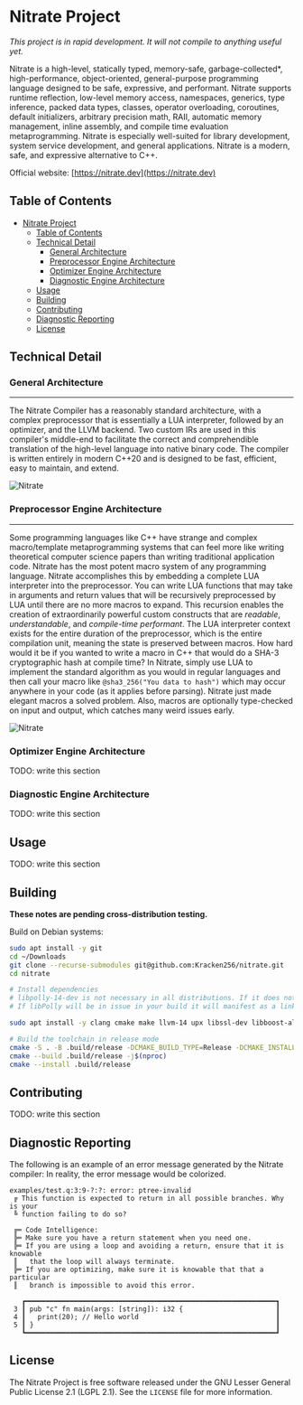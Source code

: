# Nitrate Project

*This project is in rapid development. It will not compile to anything useful yet.*

Nitrate is a high-level, statically typed, memory-safe, garbage-collected\*, high-performance, object-oriented, general-purpose programming language designed to be safe, expressive, and performant. Nitrate supports runtime reflection, low-level memory access, namespaces, generics, type inference, packed data types, classes, operator overloading, coroutines, default initializers, arbitrary precision math, RAII, automatic memory management, inline assembly, and compile time evaluation metaprogramming.
Nitrate is especially well-suited for library development, system service development, and general applications. Nitrate is a modern, safe, and expressive alternative to C++.

Official website: [https://nitrate.dev](https://nitrate.dev)

## Table of Contents

- [Nitrate Project](#nitrate-project)
  - [Table of Contents](#table-of-contents)
  - [Technical Detail](#technical-detail)
    - [General Architecture](#general-architecture)
    - [Preprocessor Engine Architecture](#preprocessor-engine-architecture)
    - [Optimizer Engine Architecture](#optimizer-engine-architecture)
    - [Diagnostic Engine Architecture](#diagnostic-engine-architecture)
  - [Usage](#usage)
  - [Building](#building)
  - [Contributing](#contributing)
  - [Diagnostic Reporting](#diagnostic-reporting)
  - [License](#license)

## Technical Detail

### General Architecture

---

The Nitrate Compiler has a reasonably standard architecture, with a complex preprocessor that is essentially a LUA interpreter, followed by an optimizer, and the LLVM backend. Two custom IRs are used in this compiler's middle-end to facilitate the correct and comprehendible translation of the high-level language into native binary code. The compiler is written entirely in modern C++20 and is designed to be fast, efficient, easy to maintain, and extend.

![Nitrate](https://github.com/user-attachments/assets/f814a347-fb0a-485c-bb7a-8d8a7706ee22)

### Preprocessor Engine Architecture

---

Some programming languages like C++ have strange and complex macro/template metaprogramming systems that can feel more like writing theoretical computer science papers than writing traditional application code. Nitrate has the most potent macro system of any programming language. Nitrate accomplishes this by embedding a complete LUA interpreter into the preprocessor. You can write LUA functions that may take in arguments and return values that will be recursively preprocessed by LUA until there are no more macros to expand. This recursion enables the creation of extraordinarily powerful custom constructs that are *readable*, *understandable*, and *compile-time performant*. The LUA interpreter context exists for the entire duration of the preprocessor, which is the entire compilation unit, meaning the state is preserved between macros. How hard would it be if you wanted to write a macro in C++ that would do a SHA-3 cryptographic hash at compile time? In Nitrate, simply use LUA to implement the standard algorithm as you would in regular languages and then call your macro like `@sha3_256("You data to hash")` which may occur anywhere in your code (as it applies before parsing). Nitrate just made elegant macros a solved problem. Also, macros are optionally type-checked on input and output, which catches many weird issues early.

![Nitrate](https://github.com/user-attachments/assets/754f8c82-bcbe-4a30-98dc-10312979b784)

### Optimizer Engine Architecture

TODO: write this section

### Diagnostic Engine Architecture

TODO: write this section

## Usage

TODO: write this section

## Building

**These notes are pending cross-distribution testing.**

Build on Debian systems:

```bash
sudo apt install -y git
cd ~/Downloads
git clone --recurse-submodules git@github.com:Kracken256/nitrate.git
cd nitrate

# Install dependencies
# libpolly-14-dev is not necessary in all distributions. If it does not exist in your package manager, try building without it.
# If libPolly will be in issue in your build it will manifest as a linker error.

sudo apt install -y clang cmake make llvm-14 upx libssl-dev libboost-all-dev libzstd-dev libclang-common-14-dev rapidjson-dev libdeflate-dev libreadline-dev libclang-dev libclang-cpp-dev nlohmann-json3-dev libpolly-14-dev

# Build the toolchain in release mode
cmake -S . -B .build/release -DCMAKE_BUILD_TYPE=Release -DCMAKE_INSTALL_PREFIX=./build -DCMAKE_CXX_COMPILER=/usr/bin/clang++
cmake --build .build/release -j$(nproc)
cmake --install .build/release

```

## Contributing

TODO: write this section

## Diagnostic Reporting

The following is an example of an error message generated by the Nitrate compiler:
In reality, the error message would be colorized.

```plaintext
examples/test.q:3:9-?:?: error: ptree-invalid
 ╔ This function is expected to return in all possible branches. Why is your 
 ╚ function failing to do so?

 ╔═ Code Intelligence:
 ╠═ Make sure you have a return statement when you need one.
 ╠═ If you are using a loop and avoiding a return, ensure that it is knowable 
 ║   that the loop will always terminate.
 ╠═ If you are optimizing, make sure it is knowable that that a particular 
 ║   branch is impossible to avoid this error.

   ┏━━━━━━━━━━━━━━━━━━━━━━━━━━━━━━━━━━━━━━━━━━━━━━━━━━━━━━━━━━━━━━┓
 3 ┃ pub "c" fn main(args: [string]): i32 {                       ┃
 4 ┃   print(20); // Hello world                                  ┃
 5 ┃ }                                                            ┃
   ┗━━━━━━━━━━━━━━━━━━━━━━━━━━━━━━━━━━━━━━━━━━━━━━━━━━━━━━━━━━━━━━┛
```

## License

The Nitrate Project is free software released under the GNU Lesser General Public License 2.1 (LGPL 2.1). See the `LICENSE` file for more information.

